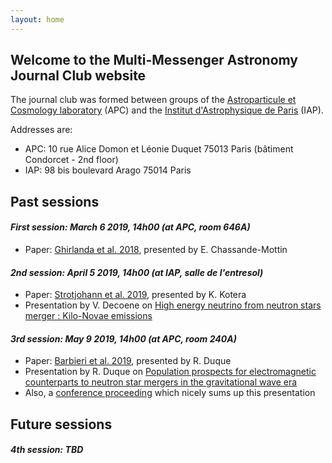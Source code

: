 ```yaml
---
layout: home
---
```



## Welcome to the Multi-Messenger Astronomy Journal Club website

The journal club was formed between groups of the [Astroparticule et Cosmology laboratory](http://www.apc.univ-paris7.fr/APC_CS/) (APC) and the [Institut d'Astrophysique de Paris](http://www.iap.fr) (IAP).

Addresses are:
* APC: 10 rue Alice Domon et Léonie Duquet 75013 Paris (bâtiment Condorcet - 2nd floor)
* IAP: 98 bis boulevard Arago 75014 Paris

## Past sessions

#### _First session: March 6 2019, 14h00 (at APC, room 646A)_

* Paper: [Ghirlanda et al. 2018](https://ui.adsabs.harvard.edu/abs/2019Sci...363..968G/abstract), presented by E. Chassande-Mottin

#### _2nd session: April 5 2019, 14h00 (at IAP, salle de l'entresol)_

* Paper: [Strotjohann et al. 2019](https://ui.adsabs.harvard.edu/abs/2019arXiv190309648S/abstract), presented by K. Kotera
* Presentation by V. Decoene on [High energy neutrino from neutron stars merger : Kilo-Novae emissions](docs/slides2-decoene.pdf)

#### _3rd session: May 9 2019, 14h00 (at APC, room 240A)_

* Paper: [Barbieri et al. 2019](https://ui.adsabs.harvard.edu/abs/2019arXiv190304543B/abstract), presented by R. Duque
* Presentation by R. Duque on [Population prospects for electromagnetic counterparts to neutron star mergers in the gravitational wave era](docs/slides3-duque.pdf)
* Also, a [conference proceeding](docs/asterics2019_proc.pdf) which nicely sums up this presentation

## Future sessions

#### _4th session: TBD_
